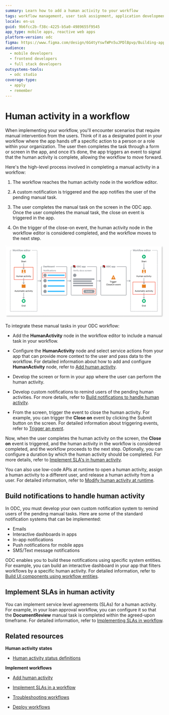 ```yaml
---
summary: Learn how to add a human activity to your workflow
tags: workflow management, user task assignment, application development, event handling, odc
locale: en-us
guid: 9b6fcc2b-f38c-4225-b5a0-4989655f9545
app_type: mobile apps, reactive web apps
platform-version: odc
figma: https://www.figma.com/design/6G4tyYswfWPn5uJPDlBpvp/Building-apps?node-id=7444-121
audience:
  - mobile developers
  - frontend developers
  - full stack developers
outsystems-tools:
  - odc studio
coverage-type:
  - apply
  - remember
---
```


# Human activity in a workflow

When implementing your workflow, you'll encounter scenarios that require manual intervention from the users. Think of it as a designated point in your workflow where the app hands off a specific action to a person or a role within your organization. The user then completes the task through a form or screen in the app, and once it’s done, the app triggers an event to signal that the human activity is complete, allowing the workflow to move forward.

Here's the high-level process involved in completing a manual activity in a workflow:

1. The workflow reaches the human activity node in the workflow editor.

1. A custom notification is triggered and the app notifies the user of the pending manual task. 

1. The user completes the manual task on the screen in the ODC app. Once the user completes the manual task, the close on event is triggered in the app.

1. On the trigger of the close-on event, the human activity node in the workflow editor is considered completed, and the workflow moves to the next step.

![Diagram showing the process of completing a human activity in a workflow, including nodes for human activity, notification dashboard, ODC app screen, and automatic activity.](images/human-activity-flow-diag.png "Human Activity Workflow Diagram")

To integrate these manual tasks in your ODC workflow:

* Add the **HumanActivity** node in the workflow editor to include a manual task in your workflow. 

* Configure  the **HumanActivity** node and select service actions from your app that can provide more context to the user and pass data to the workflow. For detailed information about how to add and configure **HumanActivity** node, refer to [Add human activity](add-human-activity-procedure.md).

* Develop the screen or form in your app where the user can perform the human activity.

* Develop custom notifications to remind users of the pending human activities. For more details, refer to [Build notifications to handle human activity](#build-notifications-to-handle-human-activity).

* From the screen, trigger the  event to close the human activity. For example, you can trigger the **Close on** event by clicking the Submit button on the screen. For detailed information about triggering events, refer to [Trigger an event](../../building-apps/events/implement-events.md#trigger-an-event).

Now, when the user completes the human activity on the screen, the **Close on** event is triggered, and the human activity in the workflow is considered completed, and the workflow proceeds to the next step. Optionally, you can configure a duration by which the human activity should be completed. For more details, refer to [Implement SLA's in human activity](#implement-slas-in-human-activity).

You can also use low-code APIs at runtime to open a human activity, assign a human activity to a different user, and release a human activity from a user. For detailed information, refer to [Modify human activity at runtime](human-activity-states.md#modify-human-activity-at-runtime).

## Build notifications to handle human activity

In ODC, you must develop your own custom notification system to remind users of the pending manual tasks. Here are some of the standard notification systems that can be implemented:

* Emails
* Interactive dashboards in apps
* In-app notifications
* Push notifications for mobile apps
* SMS/Text message notifications

ODC enables you to build these notifications using specific system entities. For example, you can build an interactive dashboard in your app that filters workflows by a specific human activity. For detailed information, refer to [Build UI components using workflow entities](filter-workflows.md).

## Implement SLAs in human activity

You can implement service level agreements (SLAs) for a human activity. For example, in your loan approval workflow, you can configure it so that the **DocumentReview** manual task is completed within the agreed-upon timeframe. For detailed information, refer to [Implementing SLAs in workflow](sla-workflow.md).

## Related resources

**Human activity states**

* [Human activity status definitions](human-activity-states.md)

**Implement workflows**

* [Add human activity](add-human-activity-procedure.md)
  
* [Implement SLAs in a workflow](sla-workflow.md)

* [Troubleshooting workflows](troubleshooting-workflows.md)

* [Deploy workflows](../../deploying-apps/deploy-apps.md)
